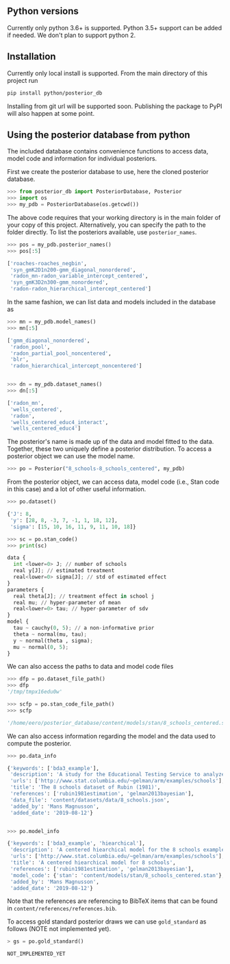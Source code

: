 ## Python versions

Currently only python 3.6+ is supported. Python 3.5+ support can be added if needed. We don't plan to support python 2.

## Installation

Currently only local install is supported. From the main directory of this project run
```bash
pip install python/posterior_db
```

Installing from git url will be supported soon. Publishing the package to PyPI will also happen at some point.

## Using the posterior database from python

The included database contains convenience functions to access data, model code and information for individual posteriors.

First we create the posterior database to use, here the cloned posterior database.

```python
>>> from posterior_db import PosteriorDatabase, Posterior
>>> import os
>>> my_pdb = PosteriorDatabase(os.getcwd())
```

The above code requires that your working directory is in the main folder of your copy
of this project. Alternatively, you can specify the path to the folder directly. To list the posteriors available, use `posterior_names`.

```python
>>> pos = my_pdb.posterior_names()
>>> pos[:5]

['roaches-roaches_negbin',
 'syn_gmK2D1n200-gmm_diagonal_nonordered',
 'radon_mn-radon_variable_intercept_centered',
 'syn_gmK3D2n300-gmm_nonordered',
 'radon-radon_hierarchical_intercept_centered']

```

In the same fashion, we can list data and models included in the database as

```python
>>> mn = my_pdb.model_names()
>>> mn[:5]

['gmm_diagonal_nonordered',
 'radon_pool',
 'radon_partial_pool_noncentered',
 'blr',
 'radon_hierarchical_intercept_noncentered']


>>> dn = my_pdb.dataset_names()
>>> dn[:5]

['radon_mn',
 'wells_centered',
 'radon',
 'wells_centered_educ4_interact',
 'wells_centered_educ4']


```

The posterior's name is made up of the data and model fitted
to the data. Together, these two uniquely define a posterior distribution.
To access a posterior object we can use the model name.

```python
>>> po = Posterior("8_schools-8_schools_centered", my_pdb)
```

From the posterior object, we can access data, model code (i.e., Stan code
in this case) and a lot of other useful information.

```python
>>> po.dataset()

{'J': 8,
 'y': [28, 8, -3, 7, -1, 1, 18, 12],
 'sigma': [15, 10, 16, 11, 9, 11, 10, 18]}

>>> sc = po.stan_code()
>>> print(sc)

data {
  int <lower=0> J; // number of schools
  real y[J]; // estimated treatment
  real<lower=0> sigma[J]; // std of estimated effect
}
parameters {
  real theta[J]; // treatment effect in school j
  real mu; // hyper-parameter of mean
  real<lower=0> tau; // hyper-parameter of sdv
}
model {
  tau ~ cauchy(0, 5); // a non-informative prior
  theta ~ normal(mu, tau);
  y ~ normal(theta , sigma);
  mu ~ normal(0, 5);
}

```

We can also access the paths to data and model code files

```python
>>> dfp = po.dataset_file_path()
>>> dfp
'/tmp/tmpx16edu0w'

>>> scfp = po.stan_code_file_path()
>>> scfp

'/home/eero/posterior_database/content/models/stan/8_schools_centered.stan'
```

We can also access information regarding the model and the data used to compute the posterior.

```python
>>> po.data_info

{'keywords': ['bda3_example'],
 'description': 'A study for the Educational Testing Service to analyze the effects of\nspecial coaching programs on test scores. See Gelman et. al. (2014), Section 5.5 for details.',
 'urls': ['http://www.stat.columbia.edu/~gelman/arm/examples/schools'],
 'title': 'The 8 schools dataset of Rubin (1981)',
 'references': ['rubin1981estimation', 'gelman2013bayesian'],
 'data_file': 'content/datasets/data/8_schools.json',
 'added_by': 'Mans Magnusson',
 'added_date': '2019-08-12'}


>>> po.model_info

{'keywords': ['bda3_example', 'hiearchical'],
 'description': 'A centered hiearchical model for the 8 schools example of Rubin (1981)',
 'urls': ['http://www.stat.columbia.edu/~gelman/arm/examples/schools'],
 'title': 'A centered hiearchical model for 8 schools',
 'references': ['rubin1981estimation', 'gelman2013bayesian'],
 'model_code': {'stan': 'content/models/stan/8_schools_centered.stan'},
 'added_by': 'Mans Magnusson',
 'added_date': '2019-08-12'}

```

Note that the references are referencing to BibTeX items that can be found in `content/references/references.bib`.

To access gold standard posterior draws we can use `gold_standard` as follows (NOTE not implemented yet).

```python
> gs = po.gold_standard()

NOT_IMPLEMENTED_YET
```
